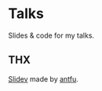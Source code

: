 # Talks

Slides & code for my talks.

## THX

[Slidev](https://github.com/slidevjs/slidev) made by [antfu](antfu.me).
